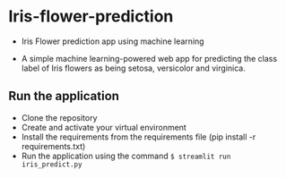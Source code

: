 # Iris-flower-prediction
- Iris Flower prediction app using machine learning

- A simple machine learning-powered web app for predicting the class label of Iris flowers as being setosa, versicolor and virginica.

## Run the application
- Clone the repository
- Create and activate your virtual environment
- Install the requirements from the requirements file (pip install -r requirements.txt)
- Run the application using the command `$ streamlit run iris_predict.py`
